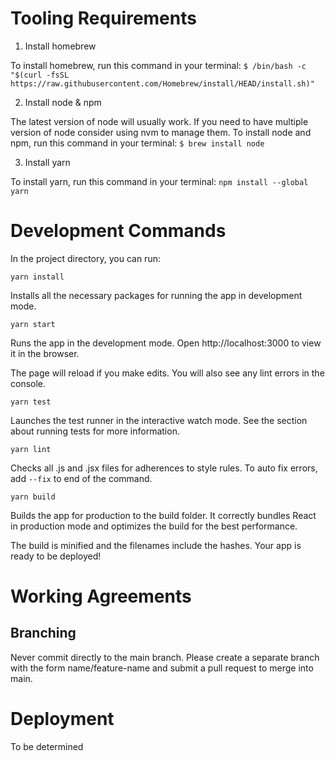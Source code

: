 # Tooling Requirements
1. Install homebrew 


To install homebrew, run this command in your terminal:
`$ /bin/bash -c "$(curl -fsSL https://raw.githubusercontent.com/Homebrew/install/HEAD/install.sh)"`

2. Install node & npm


The latest version of node will usually work. If you need to have multiple version of node consider using nvm to manage them. To install node and npm, run this command in your terminal: `$ brew install node`


3. Install yarn


To install yarn, run this command in your terminal: `npm install --global yarn`

# Development Commands

In the project directory, you can run:

`yarn install`

Installs all the necessary packages for running the app in development mode.

`yarn start`

Runs the app in the development mode.
Open http://localhost:3000 to view it in the browser.

The page will reload if you make edits.
You will also see any lint errors in the console.

`yarn test`

Launches the test runner in the interactive watch mode.
See the section about running tests for more information.

`yarn lint`

Checks all .js and .jsx files for adherences to style rules. 
To auto fix errors, add `--fix` to end of the command.

`yarn build`

Builds the app for production to the build folder.
It correctly bundles React in production mode and optimizes the build for the best performance.

The build is minified and the filenames include the hashes.
Your app is ready to be deployed!

# Working Agreements
## Branching
Never commit directly to the main branch. Please create a separate branch with the form name/feature-name and submit a pull request to merge into main.

# Deployment
To be determined
